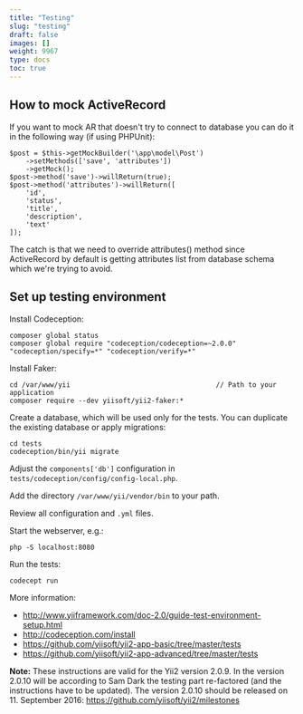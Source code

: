```yaml
---
title: "Testing"
slug: "testing"
draft: false
images: []
weight: 9967
type: docs
toc: true
---
```


## How to mock ActiveRecord
If you want to mock AR that doesn't try to connect to database you can do it in the following way (if using PHPUnit):


```
$post = $this->getMockBuilder('\app\model\Post')
    ->setMethods(['save', 'attributes'])
    ->getMock();
$post->method('save')->willReturn(true);
$post->method('attributes')->willReturn([
    'id',
    'status',
    'title',
    'description',
    'text'
]);
```

The catch is that we need to override attributes() method since ActiveRecord by default is getting attributes list from
database schema which we're trying to avoid.

## Set up testing environment
Install Codeception:

    composer global status
    composer global require "codeception/codeception=~2.0.0" "codeception/specify=*" "codeception/verify=*"

Install Faker:

    cd /var/www/yii                                    // Path to your application
    composer require --dev yiisoft/yii2-faker:*

Create a database, which will be used only for the tests. You can duplicate the existing database or apply migrations:

    cd tests
    codeception/bin/yii migrate

Adjust the `components['db']` configuration in `tests/codeception/config/config-local.php`.

Add the directory `/var/www/yii/vendor/bin` to your path.

Review all configuration and `.yml` files.

Start the webserver, e.g.:

    php -S localhost:8080

Run the tests:

    codecept run

More information:

 - http://www.yiiframework.com/doc-2.0/guide-test-environment-setup.html
 - http://codeception.com/install
 - https://github.com/yiisoft/yii2-app-basic/tree/master/tests
 - https://github.com/yiisoft/yii2-app-advanced/tree/master/tests

**Note:**
These instructions are valid for the Yii2 version 2.0.9. In the version 2.0.10 will be according to Sam Dark the testing part re-factored (and the instructions have to be updated). The version 2.0.10 should be released on 11. September 2016: https://github.com/yiisoft/yii2/milestones

